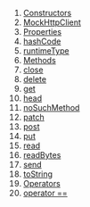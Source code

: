 1.  [Constructors](./MockHttpClient-class.md)
2.  [MockHttpClient](./MockHttpClient/MockHttpClient.md)
3.  [Properties](./MockHttpClient-class.md)
4.  [hashCode](https://pub.dev/documentation/mockito/5.4.4/mockito/Mock/hashCode.html)
5.  [runtimeType](https://api.flutter.dev/flutter/dart-core/Object/runtimeType.html)
6.  [Methods](./MockHttpClient-class.md)
7.  [close](https://pub.dev/documentation/http/1.2.2/http/Client/close.html)
8.  [delete](https://pub.dev/documentation/http/1.2.2/http/Client/delete.html)
9.  [get](https://pub.dev/documentation/http/1.2.2/http/Client/get.html)
10. [head](https://pub.dev/documentation/http/1.2.2/http/Client/head.html)
11. [noSuchMethod](https://pub.dev/documentation/mockito/5.4.4/mockito/Mock/noSuchMethod.html)
12. [patch](https://pub.dev/documentation/http/1.2.2/http/Client/patch.html)
13. [post](https://pub.dev/documentation/http/1.2.2/http/Client/post.html)
14. [put](https://pub.dev/documentation/http/1.2.2/http/Client/put.html)
15. [read](https://pub.dev/documentation/http/1.2.2/http/Client/read.html)
16. [readBytes](https://pub.dev/documentation/http/1.2.2/http/Client/readBytes.html)
17. [send](./MockHttpClient/send.md)
18. [toString](https://pub.dev/documentation/mockito/5.4.4/mockito/Mock/toString.html)
19. [Operators](./MockHttpClient-class.md)
20. [operator
    ==](https://pub.dev/documentation/mockito/5.4.4/mockito/Mock/operator_equals.html)
